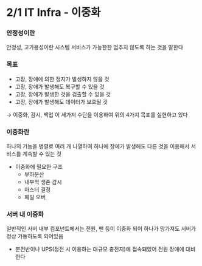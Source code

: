 # 2/1 IT Infra - 이중화

### 안정성이란

안정성, 고가용성이란 시스템 서비스가 가능한한 멈추지 않도록 하는 것을 말한다

### 목표

- 고장, 장애에 의한 정지가 발생하지 않을 것
- 고장, 장애가 발생해도 복구할 수 있을 것
- 고장, 장애가 발생한 것을 검출할 수 있을 것
- 고장, 장애가 발생해도 데이터가 보호될 것

→ 이중화, 감시, 백업 이 세가지 수단을 이용하여 위의 4가지 목표를 실현하고 있다

### 이중화란

하나의 기능을 병렬로 여러 개 나열하여 하나에 장에가 발생해도 다른 것을 이용해서 서비스를 계속할 수 있는 것

- 이중화에 필요한 구조
    - 부하분산
    - 내부적 생존 감시
    - 마스터 결정
    - 페일 오버

### 서버 내 이중화

일반적인 서버 내부 컴포넌트에서는 전원, 팬 등이 이중화 되어 하나가 망가져도 서버가 정상 가동하도록 되어있음

- 분전반이나 UPS(정전 시 이용하는 대규모 충전지)에 접속돼있어 전원 장애에 대비한다